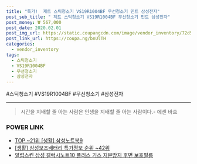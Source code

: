 ```yaml
--- 
title: "특가!  제트 스틱청소기 VS19R1004BF 무선청소기 민트 삼성전자" 
post_sub_title: " 제트 스틱청소기 VS19R1004BF 무선청소기 민트 삼성전자" 
post_money: ₩ 567,000 
post_date: 2020.02.01 
post_img_url: https://static.coupangcdn.com/image/vendor_inventory/72d5/7d470c0094b0f313d736209e586be96c32613e0f1e7da7872d50950a5e67.jpg 
post_link_url: https://coupa.ng/bnUlTH 
categories: 
  - vendor_inventory 
tags: 
  - 스틱청소기 
  - VS19R1004BF 
  - 무선청소기 
  - 삼성전자 
--- 
```

  #스틱청소기 #VS19R1004BF #무선청소기 #삼성전자 
<hr> 

> 시간을 지배할 줄 아는 사람은 인생을 지배할 줄 아는 사람이다.- 에센 바흐  


### POWER LINK

* <a href="https://blog.naver.com/fasyy4321/221783320430" target="_blank"> TOP ~21위 [생활] 삼성노트북9</a>
* <a href="https://blog.naver.com/sakai111/221776197044" target="_blank"> [생활] 삼성보조배터리 특가정보 순위 ~42위</a>
* <a href="https://blog.naver.com/sakai111/221776632875" target="_blank">알럽스킨 삼성 갤럭시노트10 플러스 기스 지문방지 후면 보호필름</a>

